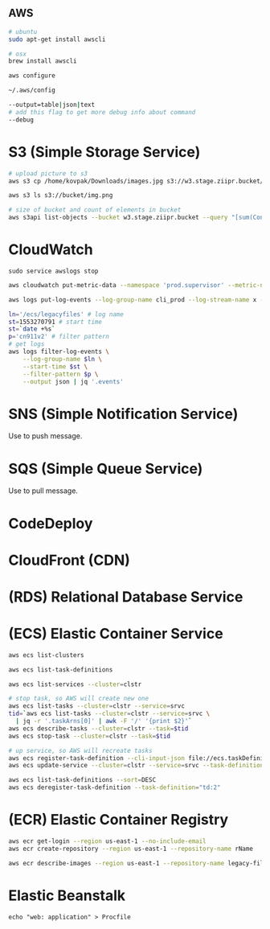 AWS
-

````sh
# ubuntu
sudo apt-get install awscli

# osx
brew install awscli

aws configure

~/.aws/config
````

````sh
--output=table|json|text
# add this flag to get more debug info about command
--debug
````

# S3 (Simple Storage Service)

````sh
# upload picture to s3
aws s3 cp /home/kovpak/Downloads/images.jpg s3://w3.stage.ziipr.bucket/test/x.jpg

aws s3 ls s3://bucket/img.png

# size of bucket and count of elements in bucket
aws s3api list-objects --bucket w3.stage.ziipr.bucket --query "[sum(Contents[].Size), length(Contents[])]"
````

# CloudWatch

````
sudo service awslogs stop
````
````sh
aws cloudwatch put-metric-data --namespace 'prod.supervisor' --metric-name 'instance1.document' --value 1

aws logs put-log-events --log-group-name cli_prod --log-stream-name x --log-events timestamp=`date +%s`,message=000

ln='/ecs/legacyfiles' # log name
st=1553270791 # start time
st=`date +%s`
p='cn911v2' # filter pattern
# get logs
aws logs filter-log-events \
    --log-group-name $ln \
    --start-time $st \
    --filter-pattern $p \
    --output json | jq '.events'
````

# SNS (Simple Notification Service)

Use to push message.

# SQS (Simple Queue Service)

Use to pull message.

# CodeDeploy

# CloudFront (CDN)

# (RDS) Relational Database Service

# (ECS) Elastic Container Service

````sh
aws ecs list-clusters

aws ecs list-task-definitions

aws ecs list-services --cluster=clstr

# stop task, so AWS will create new one
aws ecs list-tasks --cluster=clstr --service=srvc
tid=`aws ecs list-tasks --cluster=clstr --service=srvc \
  | jq -r '.taskArns[0]' | awk -F '/' '{print $2}'`
aws ecs describe-tasks --cluster=clstr --task=$tid
aws ecs stop-task --cluster=clstr --task=$tid

# up service, so AWS will recreate tasks
aws ecs register-task-definition --cli-input-json file://ecs.taskDefinition.json
aws ecs update-service --cluster=clstr --service=srvc --task-definition=$tdid

aws ecs list-task-definitions --sort=DESC
aws ecs deregister-task-definition --task-definition="td:2"
````

# (ECR) Elastic Container Registry

````sh
aws ecr get-login --region us-east-1 --no-include-email
aws ecr create-repository --region us-east-1 --repository-name rName

aws ecr describe-images --region us-east-1 --repository-name legacy-files-dev
````

# Elastic Beanstalk

````
echo "web: application" > Procfile
````

